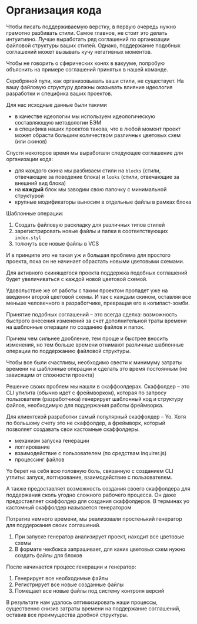 # Организация кода

Чтобы писать поддерживаемую верстку, в первую очередь нужно грамотно разбивать стили.
Самое главное, не стоит это делать интуитивно. Лучше выработать ряд соглашений по организации файловой структуры ваших стилей. Однако, поддержание подобных соглашений может вызывать кучу негативных моментов.

Чтобы не говорить о сферических конях в вакууме, попробую объяснить на примере соглашений принятых в нашей команде.


Серебряной пули, как организовывать ваши стили, не существует. На вашу файловую структуру должны оказывать влияние идеология разработки и специфика ваших проектов.

Для нас исходные данные были такими
* в качестве идеологии мы используем идеологическую составляющую методологии БЭМ
* а специфика наших проектов такова, что в любой момент проект может обрасти большим количеством различных цветовых схем (или скинов)


Спустя некоторое время мы выработали следующее соглашение для организации кода:
* для каждого скина мы разбиваем стили на `blocks` (стили, отвечающие за поведение блока) и `looks` (стили, отвечающие за внешний вид блока)
* на **каждый** блок мы заводим свою папочку с минимальной структурой
* крупные модификаторы выносим в отдельные файлы в рамках блока
 
Шаблонные операции:

1. Создать файловую раскладку для различных типов стилей
2. зарегистрировать новые файлы и папки в соответствующих `index.styl`
3. толкнуть все новые файлы в VCS

И в принципе это не такая уж и большая проблема для простого проекта, пока он не начинает обрастать новыми цветовыми схемами.


Для активного скинящегося проекта поддержка подобных соглашений будет увеличиваться с каждой новой цветовой схемой.

Удовольствие же от работы с таким проектом пропадет уже на введении второй цветовой схемы. И так с каждым скином, оставляя все меньше человечного в разработчике, превращая его в копипаст-зомби.


Принятие подобных соглашений – это всегда сделка: возможность быстрого внесения изменений за счет дополнительной траты времени на шаблонные операции по созданию файлов и папок.

Причем чем сильнее дробление, тем проще и быстрее вносить изменения, но тем больше времени отнимают различные шаблонные операции по поддержанию файловой структуры.


Чтобы все были счастливы, необходимо свести к минимуму затраты времени на шаблонные операции и сделать это время постоянным (не зависящим от сложности проекта)


Решение своих проблем мы нашли в скаффоолдерах.
Скаффолдер – это CLI утилита (обычно идет с фреймворком), которая по запросу пользователя (разработчика) генерирует шаблонный код и структуру файлов, необходимую для поддержания работы фреймворка.


Для клиентской разработки самый популярный скаффолдер – Yo. Хотя по большому счету это не скаффолдер, а фреймворк, который позволяет создавать свои кастомные скаффолдеры.

* механизм запуска генерации
* логгирование
* взаимодействие с пользователем (по средствам inquirer.js)
* процессинг файлов

Yo берет на себя всю головную боль, связанную с созданием CLI утлиты: запуск, логгирование, взаимодействие с пользователем. 

А также предоставляет возможность создания своего скаффолдера для поддержания сколь угодно сложного рабочего процесса. 
Он даже предоставляет скаффолдер для создания скаффолдеров. В терминах yo кастомный скаффолдер называется генератором

Потратив немного времени, мы реализовали простенький генератор для поддержания своих соглашений.

1. При запуске генератор анализирует проект, находит все цветовые схемы
2. В формате чекбокса запрашивает, для каких цветовых схем нужно создать файлы для блоков

После начинается процесс генерации и генератор: 

1. Генерирует все необходимые файлы
2. Регистрирует все новые созданные файлы
3. Помещает все новые файлы под систему контроля версий


В результате нам удалось оптимизировать наши процессы, существенно снизив затраты времени на поддержание соглашений, оставив все преимущества дробной структуры.
